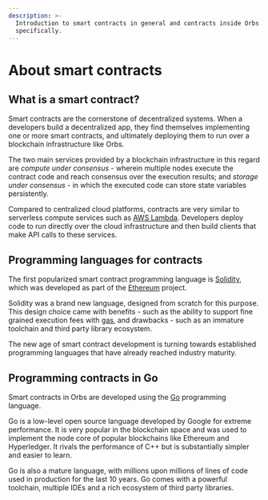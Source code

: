 ```yaml
---
description: >-
  Introduction to smart contracts in general and contracts inside Orbs
  specifically.
---
```


# About smart contracts

## What is a smart contract?

Smart contracts are the cornerstone of decentralized systems. When a developers build a decentralized app, they find themselves implementing one or more smart contracts, and ultimately deploying them to run over a blockchain infrastructure like Orbs.

The two main services provided by a blockchain infrastructure in this regard are _compute under consensus_ - wherein multiple nodes execute the contract code and reach consensus over the execution results; and _storage under consensus_ - in which the executed code can store state variables persistently.

Compared to centralized cloud platforms, contracts are very similar to serverless compute services such as [AWS Lambda](https://aws.amazon.com/lambda/). Developers deploy code to run directly over the cloud infrastructure and then build clients that make API calls to these services.

## Programming languages for contracts

The first popularized smart contract programming language is [Solidity](https://en.wikipedia.org/wiki/Solidity), which was developed as part of the [Ethereum](https://www.ethereum.org/) project.

Solidity was a brand new language, designed from scratch for this purpose. This design choice came with benefits - such as the ability to support fine grained execution fees with [gas](https://ethereum.stackexchange.com/questions/3/what-is-meant-by-the-term-gas), and drawbacks - such as an immature toolchain and third party library ecosystem.

The new age of smart contract development is turning towards established programming languages that have already reached industry maturity.

## Programming contracts in Go

Smart contracts in Orbs are developed using the [Go](https://en.wikipedia.org/wiki/Go_%28programming_language%29) programming language.

Go is a low-level open source language developed by Google for extreme performance. It is very popular in the blockchain space and was used to implement the node core of popular blockchains like Ethereum and Hyperledger. It rivals the performance of C++ but is substantially simpler and easier to learn.

Go is also a mature language, with millions upon millions of lines of code used in production for the last 10 years. Go comes with a powerful toolchain, multiple IDEs and a rich ecosystem of third party libraries.

